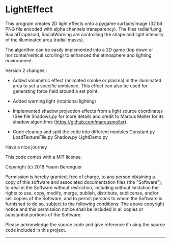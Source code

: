 # LightEffect

This program creates 2D light effects onto a pygame surface/image (32 bit PNG file encoded with
alpha channels transparency).
The files radial4.png, RadialTrapezoid, RadialWarning are controlling the shape and light intensity
of the illuminated area (radial masks).

The algorithm can be easily implemented into a 2D game (top down or horizontal/vertical scrolling) to enhanced
the atmosphere and lighting environment.

Version 2 changes :

 - Added volumetric effect (animated smoke or plasma) in the illuminated area to set a specific ambiance.
        This effect can also be used for generating force field around a set point.

 - Added warning light (rotational lighting)

 - Implemented shadow projection effects from a light source coordinates (See file Shadows.py for more details and
        credit to Marcus Møller for its shadow algorithms (https://github.com/marcusmoller).

 - Code cleanup and split the code into different modules
    Constant.py
    LoadTextureFile.py
    Shadow.py
    LightDemo.py

Have a nice journey

This code comes with a MIT license.

Copyright (c) 2018 Yoann Berenguer

Permission is hereby granted, free of charge, to any person obtaining a copy
of this software and associated documentation files (the "Software"), to deal
in the Software without restriction, including without limitation the rights
to use, copy, modify, merge, publish, distribute, sublicense, and/or sell
copies of the Software, and to permit persons to whom the Software is
furnished to do so, subject to the following conditions:
The above copyright notice and this permission notice shall be included in all
copies or substantial portions of the Software.

Please acknowledge the source code and give reference if using the source code included in this project.

--------------------------------------------------------------------------------------------------------------------

